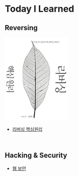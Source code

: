 # Today I Learned

## Reversing
<img src="Reversing/img/ReversingCore.jpg" width="200" style="border: 3 solid black">

* [리버싱 핵심원리](https://github.com/waeandway/TIL/blob/master/Reversing/ReversingCore.md)

<br>

## Hacking & Security
* [웹 보안](https://github.com/waeandway/TIL/blob/master/Web-Security/Web-Security.md)


